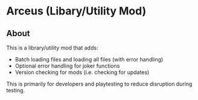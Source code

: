 # Arceus (Libary/Utility Mod)

## About 
This is a library/utility mod that adds:
- Batch loading files and loading all files (with error handling)
- Optional error handling for joker functions
- Version checking for mods (i.e. checking for updates)

This is primarily for developers and playtesting to reduce disruption during testing.
